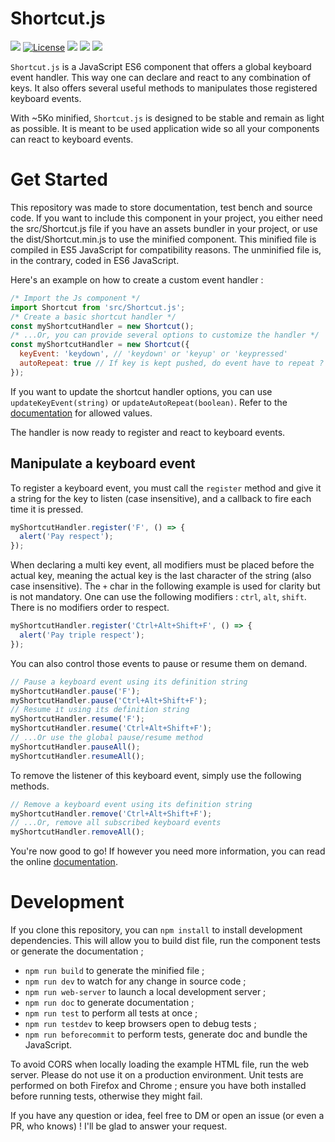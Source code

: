 # Shortcut.js

![](https://badgen.net/badge/version/1.0.2/blue)
[![License](https://img.shields.io/github/license/ArthurBeaulieu/Shortcut.js.svg)](https://github.com/ArthurBeaulieu/Shortcut.js/blob/master/LICENSE.md)
![](https://badgen.net/badge/documentation/written/green)
![](https://badgen.net/badge/test/passed/green)
![](https://badgen.net/badge/dependencies/none/green)

`Shortcut.js` is a JavaScript ES6 component that offers a global keyboard event handler. This way one can declare and react to any combination of keys. It also offers several useful methods to manipulates those registered keyboard events.

With ~5Ko minified, `Shortcut.js` is designed to be stable and remain as light as possible. It is meant to be used application wide so all your components can react to keyboard events.

# Get Started

This repository was made to store documentation, test bench and source code. If you want to include this component in your project, you either need the src/Shortcut.js file if you have an assets bundler in your project, or use the dist/Shortcut.min.js to use the minified component. This minified file is compiled in ES5 JavaScript for compatibility reasons. The unminified file is, in the contrary, coded in ES6 JavaScript.

Here's an example on how to create a custom event handler :

```javascript
/* Import the Js component */
import Shortcut from 'src/Shortcut.js';
/* Create a basic shortcut handler */
const myShortcutHandler = new Shortcut();
/* ...Or, you can provide several options to customize the handler */
const myShortcutHandler = new Shortcut({
  keyEvent: 'keydown', // 'keydown' or 'keyup' or 'keypressed'
  autoRepeat: true // If key is kept pushed, do event have to repeat ?
});
```

If you want to update the shortcut handler options, you can use `updateKeyEvent(string)` or `updateAutoRepeat(boolean)`. Refer to the [documentation](https://arthurbeaulieu.github.io/Shortcut.js/doc/) for allowed values.

The handler is now ready to register and react to keyboard events.

## Manipulate a keyboard event

To register a keyboard event, you must call the `register` method and give it a string for the key to listen (case insensitive), and a callback to fire each time it is pressed.

```javascript
myShortcutHandler.register('F', () => {
  alert('Pay respect');
});
```

When declaring a multi key event, all modifiers must be placed before the actual key, meaning the actual key is the last character of the string (also case insensitive). The `+` char in the following example is used for clarity but is not mandatory. One can use the following modifiers : `ctrl`, `alt`, `shift`. There is no modifiers order to respect.

```javascript
myShortcutHandler.register('Ctrl+Alt+Shift+F', () => {
  alert('Pay triple respect');
});
```

You can also control those events to pause or resume them on demand.

```javascript
// Pause a keyboard event using its definition string
myShortcutHandler.pause('F');
myShortcutHandler.pause('Ctrl+Alt+Shift+F');
// Resume it using its definition string
myShortcutHandler.resume('F');
myShortcutHandler.resume('Ctrl+Alt+Shift+F');
// ...Or use the global pause/resume method
myShortcutHandler.pauseAll();
myShortcutHandler.resumeAll();
```

To remove the listener of this keyboard event, simply use the following methods.

```javascript
// Remove a keyboard event using its definition string
myShortcutHandler.remove('Ctrl+Alt+Shift+F');
// ...Or, remove all subscribed keyboard events
myShortcutHandler.removeAll();
```

You're now good to go! If however you need more information, you can read the online [documentation](https://arthurbeaulieu.github.io/Shortcut.js/doc/).

# Development

If you clone this repository, you can `npm install` to install development dependencies. This will allow you to build dist file, run the component tests or generate the documentation ;

- `npm run build` to generate the minified file ;
- `npm run dev` to watch for any change in source code ;
- `npm run web-server` to launch a local development server ;
- `npm run doc` to generate documentation ;
- `npm run test` to perform all tests at once ;
- `npm run testdev` to keep browsers open to debug tests ;
- `npm run beforecommit` to perform tests, generate doc and bundle the JavaScript.

To avoid CORS when locally loading the example HTML file, run the web server. Please do not use it on a production environment. Unit tests are performed on both Firefox and Chrome ; ensure you have both installed before running tests, otherwise they might fail.

If you have any question or idea, feel free to DM or open an issue (or even a PR, who knows) ! I'll be glad to answer your request.
